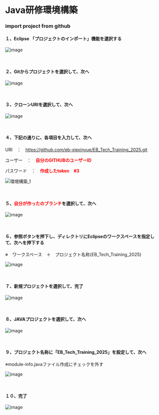 # Java研修環境構築

### import project from github
<h4>１、Eclipse 「プロジェクトのインポート」機能を選択する</h4>

![image](https://github.com/eb-xiexinyue/Java_Induction_2024/blob/sya_shinetsu/img/1.png)

<br>
<h4>２、Gitからプロジェクトを選択して、次へ</h4>

![image](https://github.com/eb-xiexinyue/Java_Induction_2024/blob/sya_shinetsu/img/2.png)

<br>
<h4>３、クローンURIを選択して、次へ</h4>

![image](https://github.com/eb-xiexinyue/Java_Induction_2024/blob/sya_shinetsu/img/3.png)

<br>
<h4>４、下記の通りに、各項目を入力して、次へ</h4>

URI　：　https://github.com/eb-xiexinyue/EB_Tech_Training_2025.git

ユーザー　：　<b style="color:red">自分のGITHUBのユーザーID</b>

パスワード　：　<b style="color:red">作成したtoken　#3</b>

![環境構築_1](https://github.com/user-attachments/assets/51b0dd60-e58a-4153-a216-73ac195458c0)


<br>
<h4>５、<b style="color:red">自分が作ったのブランチ</b>を選択して、次へ</h4>

![image](https://github.com/eb-xiexinyue/Java_Induction_2024/blob/sya_shinetsu/img/6.png)

<br>
<h4>６、参照ボタンを押下し、ディレクトリにEclipseのワークスペースを指定して、次へを押下する</h4>
※　ワークスペース　＋　プロジェクト名称(EB_Tech_Training_2025)


![image](https://github.com/eb-xiexinyue/Java_Induction_2024/blob/sya_shinetsu/img/7.png)

<br>
<h4>７、新規プロジェクトを選択して、完了</h4>

![image](https://github.com/eb-xiexinyue/Java_Induction_2024/blob/sya_shinetsu/img/8.png)

<br>
<h4>８、JAVAプロジェクトを選択して、次へ</h4>

![image](https://github.com/eb-xiexinyue/Java_Induction_2024/blob/sya_shinetsu/img/9.png)

<br>

<h4>９、プロジェクト名称に「EB_Tech_Training_2025」を設定して、次へ</h4>

※module-info.javaファイル作成にチェックを外す

![image](https://github.com/eb-xiexinyue/Java_Induction_2024/blob/sya_shinetsu/img/12.png)

<br>
<h4>１０、完了　</h4>

![image](https://github.com/eb-xiexinyue/Java_Induction_2024/blob/sya_shinetsu/img/13.png)



